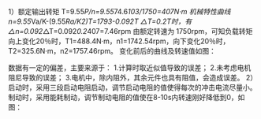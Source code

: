 1）额定输出转矩 T=9.55*P/n=9.55*74.6*103/1750=407N·m
机械特性曲线 n=9.55*Va/K-(9.55*Ra/K2)*T=1793-0.092*T
△T=0.2T时，有△n=0.092*△T=0.092*0.2*407=7.46rpm
由额定转速为 1750rpm，可知负载转矩向上变化20％时，T1=488.4N·m，n1=1742.54rpm，向下变化20％时，T2=325.6N·m，n2=1757.46rpm。
变化前后的曲线及转速值如图：

数据有一定的偏差，主要来源于：
1.计算时取近似值导致的误差；
2.未考虑电机阻尼导致的误差；
3.电机中，除内阻外，其余元件也具有阻值，会造成误差。
2）启动时，采用三段启动电阻启动，调节启动电阻的值使得每次的冲击电流尽量小。制动时，采用能耗制动，调节制动电阻的值使在8-10s内转速刚好降低到0，如图：

